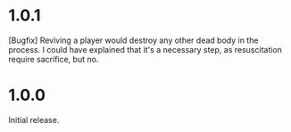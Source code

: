 # 1.0.1
[Bugfix] Reviving a player would destroy any other dead body in the process.
I could have explained that it's a necessary step, as resuscitation require sacrifice, but no.

# 1.0.0
Initial release.